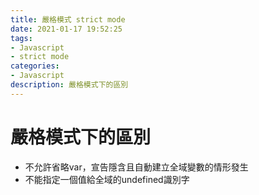 ```yaml
---
title: 嚴格模式 strict mode
date: 2021-01-17 19:52:25
tags:
- Javascript
- strict mode
categories:
- Javascript
description: 嚴格模式下的區別
---
```


# 嚴格模式下的區別

- 不允許省略var，宣告隱含且自動建立全域變數的情形發生
- 不能指定一個值給全域的undefined識別字